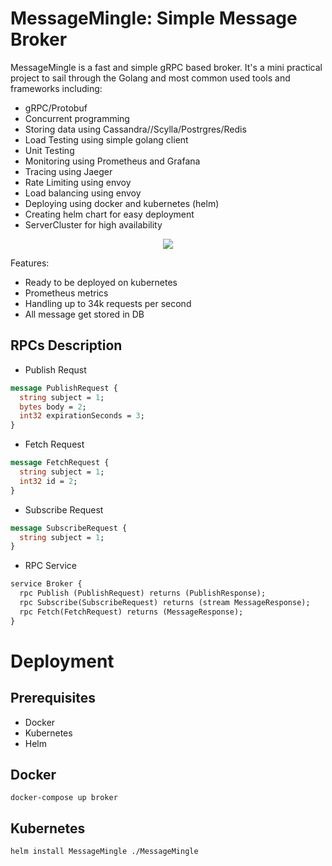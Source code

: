 # MessageMingle: Simple Message Broker 

MessageMingle is a fast and simple gRPC based broker. It's a mini practical project to sail through the Golang and most common used tools and frameworks including:

- gRPC/Protobuf
- Concurrent programming
- Storing data using Cassandra//Scylla/Postrgres/Redis
- Load Testing using simple golang client
- Unit Testing
- Monitoring using Prometheus and Grafana
- Tracing using Jaeger
- Rate Limiting using envoy
- Load balancing using envoy
- Deploying using docker and kubernetes (helm)
- Creating helm chart for easy deployment
- ServerCluster for high availability

<p align="center">
  <a href="https://skillicons.dev">
    <img src="https://skillicons.dev/icons?i=go,prometheus,grafana,postgres,cassandra,redis,kubernetes,docker" />
  </a>
</p>


Features:
- Ready to be deployed on kubernetes
- Prometheus metrics
- Handling up to 34k requests per second
- All message get stored in DB

## RPCs Description
- Publish Requst
```protobuf
message PublishRequest {
  string subject = 1;
  bytes body = 2;
  int32 expirationSeconds = 3;
}
```
- Fetch Request
```protobuf
message FetchRequest {
  string subject = 1;
  int32 id = 2;
}
```
- Subscribe Request
```protobuf
message SubscribeRequest {
  string subject = 1;
}
```
- RPC Service
```protobuf
service Broker {
  rpc Publish (PublishRequest) returns (PublishResponse);
  rpc Subscribe(SubscribeRequest) returns (stream MessageResponse);
  rpc Fetch(FetchRequest) returns (MessageResponse);
}
```

# Deployment
## Prerequisites
- Docker
- Kubernetes
- Helm

## Docker
```shell
docker-compose up broker
```

## Kubernetes
```shell
helm install MessageMingle ./MessageMingle
```
